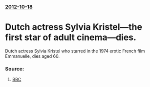 ### [2012-10-18](/news/2012/10/18/index.md)

# Dutch actress Sylvia Kristel&mdash;the first star of adult cinema&mdash;dies. 

Dutch actress Sylvia Kristel who starred in the 1974 erotic French film Emmanuelle, dies aged 60.


### Source:

1. [BBC](http://www.bbc.co.uk/news/entertainment-arts-19990457)
